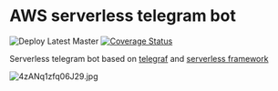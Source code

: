 # AWS serverless telegram bot 
![Deploy Latest Master](https://github.com/EugeneDraitsev/telegram-bot-app/workflows/Deploy%20Latest%20Master/badge.svg)
[![Coverage Status](https://coveralls.io/repos/github/EugeneDraitsev/telegram-bot-app/badge.svg?branch=master)](https://coveralls.io/github/EugeneDraitsev/telegram-bot-app?branch=master)

Serverless telegram bot based on [telegraf](https://github.com/telegraf/telegraf) and [serverless framework](https://github.com/serverless/serverless)



![4zANq1zfq06J29.jpg](https://bb-image-drai.s3.eu-central-1.amazonaws.com/cat.jpg)
